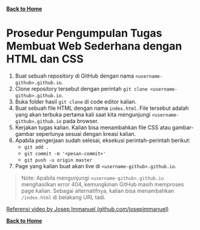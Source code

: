 [**Back to Home**](./../README.md)

# Prosedur Pengumpulan Tugas Membuat Web Sederhana dengan HTML dan CSS

1. Buat sebuah repository di GitHub dengan nama `<username-github>.github.io`.
2. Clone repository tersebut dengan perintah `git clone <username-github>.github.io`.
3. Buka folder hasil `git clone` di code editor kalian.
4. Buat sebuah file HTML dengan nama `index.html`. File tersebut adalah yang akan terbuka pertama kali saat kita mengunjungi `<username-github>.github.io` pada browser.
5. Kerjakan tugas kalian. Kalian bisa menambahkan file CSS atau gambar-gambar seperlunya sesuai dengan kreasi kalian.
6. Apabila pengerjaan sudah selesai, eksekusi perintah-perintah berikut:
   - `git add .`
   - `git commit -m '<pesan-commit>'`
   - `git push -u origin master`
7. Page yang kalian buat akan live di `<username-github>.github.io`.

> Note: Apabila mengunjungi `<username-github>.github.io` menghasilkan error 404, kemungkinan GitHub masih memproses page kalian. Sebagai alternatifnya, kalian bisa menambahkan `/index.html` di belakang URL tadi.

[Referensi video by Josep Immanuel (github.com/josepimmanuel)](https://www.loom.com/share/98a25b0950684297bc8d65463bb6d5cb)

[**Back to Home**](./../README.md)
